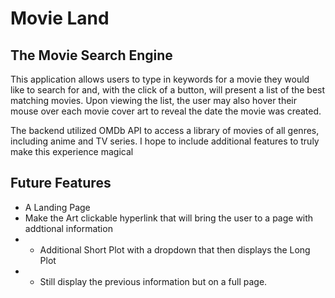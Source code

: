 # Movie Land


## The Movie Search Engine
This application allows users to type in keywords for a movie they would like to search for and, with the click of a button, will present a list of the best matching movies. Upon viewing the list, the user may also hover their mouse over each movie cover art to reveal the date the movie was created.


The backend utilized OMDb API to access a library of movies of all genres, including anime and TV series. I hope to include additional features to truly make this experience magical

## Future Features
* A Landing Page 
* Make the Art clickable hyperlink that will bring the user to a page with addtional information
* * Additional Short Plot with a dropdown that then displays the Long Plot
* * Still display the previous information but on a full page.



